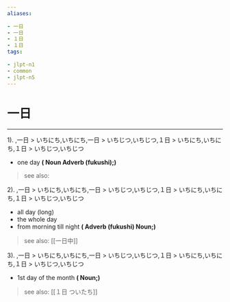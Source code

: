 ```yaml
---
aliases:
    
- 一日
- 一日
- １日
- １日
tags:
    
- jlpt-n1
- common
- jlpt-n5
---
```


# 一日
---
1).
,一日 > いちにち,いちにち,一日 > いちじつ,いちじつ,１日 > いちにち,いちにち,１日 > いちじつ,いちじつ

- one day
**( Noun Adverb (fukushi);)**
> see also: 
            
2).
,一日 > いちにち,いちにち,一日 > いちじつ,いちじつ,１日 > いちにち,いちにち,１日 > いちじつ,いちじつ

- all day (long)
- the whole day
- from morning till night
**( Adverb (fukushi) Noun;)**
> see also:  [[一日中]]
            
3).
,一日 > いちにち,いちにち,一日 > いちじつ,いちじつ,１日 > いちにち,いちにち,１日 > いちじつ,いちじつ

- 1st day of the month
**( Noun;)**
> see also:  [[１日 ついたち]]
            